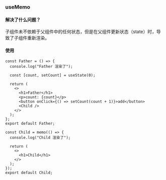 ### useMemo

#### 解决了什么问题？

子组件未不依赖于父组件中的任何状态，但是在父组件更新状态（state）时，导致了子组件重新渲染。

#### 使用


```tsx
const Father = () => {
  console.log("Father 渲染了");

  const [count, setCount] = useState(0);

  return (
    <>
      <h1>Father</h1>
      <p>count: {count}</p>
      <button onClick={() => setCount(count + 1)}>add</button>
      <Child />
    </>
  );
};
export default Father;

```

```tsx
const Child = memo(() => {
  console.log("Child 渲染了");

  return (
    <>
      <h1>Child</h1>
    </>
  );
});
export default Child;
```